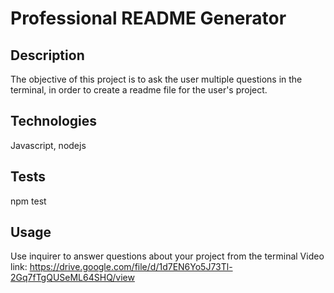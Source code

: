 # Professional README Generator 
## Description
The objective of this project is to ask the user multiple questions in the terminal, in order to create a readme file for the user's project.

## Technologies 
Javascript, nodejs

## Tests
npm test

## Usage
Use inquirer to answer questions about your project from the terminal
Video link: https://drive.google.com/file/d/1d7EN6Yo5J73Tl-2Gq7fTgQUSeML64SHQ/view

